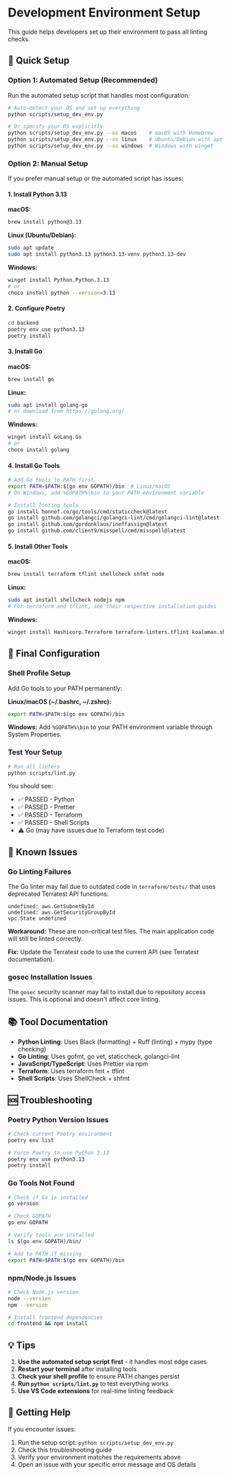 # Development Environment Setup

This guide helps developers set up their environment to pass all linting checks.

## 🚀 Quick Setup

### Option 1: Automated Setup (Recommended)

Run the automated setup script that handles most configuration:

```bash
# Auto-detect your OS and set up everything
python scripts/setup_dev_env.py

# Or specify your OS explicitly
python scripts/setup_dev_env.py --os macos    # macOS with Homebrew
python scripts/setup_dev_env.py --os linux    # Ubuntu/Debian with apt
python scripts/setup_dev_env.py --os windows  # Windows with winget
```

### Option 2: Manual Setup

If you prefer manual setup or the automated script has issues:

#### 1. Install Python 3.13

**macOS:**

```bash
brew install python@3.13
```

**Linux (Ubuntu/Debian):**

```bash
sudo apt update
sudo apt install python3.13 python3.13-venv python3.13-dev
```

**Windows:**

```bash
winget install Python.Python.3.13
# or
choco install python --version=3.13
```

#### 2. Configure Poetry

```bash
cd backend
poetry env use python3.13
poetry install
```

#### 3. Install Go

**macOS:**

```bash
brew install go
```

**Linux:**

```bash
sudo apt install golang-go
# or download from https://golang.org/
```

**Windows:**

```bash
winget install GoLang.Go
# or
choco install golang
```

#### 4. Install Go Tools

```bash
# Add Go tools to PATH first
export PATH=$PATH:$(go env GOPATH)/bin  # Linux/macOS
# On Windows, add %GOPATH%\bin to your PATH environment variable

# Install linting tools
go install honnef.co/go/tools/cmd/staticcheck@latest
go install github.com/golangci/golangci-lint/cmd/golangci-lint@latest
go install github.com/gordonklaus/ineffassign@latest
go install github.com/client9/misspell/cmd/misspell@latest
```

#### 5. Install Other Tools

**macOS:**

```bash
brew install terraform tflint shellcheck shfmt node
```

**Linux:**

```bash
sudo apt install shellcheck nodejs npm
# For terraform and tflint, see their respective installation guides
```

**Windows:**

```bash
winget install Hashicorp.Terraform terraform-linters.tflint koalaman.shellcheck OpenJS.NodeJS
```

## 🔧 Final Configuration

### Shell Profile Setup

Add Go tools to your PATH permanently:

**Linux/macOS (~/.bashrc, ~/.zshrc):**

```bash
export PATH=$PATH:$(go env GOPATH)/bin
```

**Windows:**
Add `%GOPATH%\bin` to your PATH environment variable through System Properties.

### Test Your Setup

```bash
# Run all linters
python scripts/lint.py
```

You should see:

- ✅ PASSED - Python
- ✅ PASSED - Prettier
- ✅ PASSED - Terraform
- ✅ PASSED - Shell Scripts
- ⚠️ Go (may have issues due to Terraform test code)

## 🐛 Known Issues

### Go Linting Failures

The Go linter may fail due to outdated code in `terraform/tests/` that uses deprecated Terratest API functions:

```
undefined: aws.GetSubnetById
undefined: aws.GetSecurityGroupById
vpc.State undefined
```

**Workaround:** These are non-critical test files. The main application code will still be linted correctly.

**Fix:** Update the Terratest code to use the current API (see Terratest documentation).

### gosec Installation Issues

The `gosec` security scanner may fail to install due to repository access issues. This is optional and doesn't affect core linting.

## 📚 Tool Documentation

- **Python Linting**: Uses Black (formatting) + Ruff (linting) + mypy (type checking)
- **Go Linting**: Uses gofmt, go vet, staticcheck, golangci-lint
- **JavaScript/TypeScript**: Uses Prettier via npm
- **Terraform**: Uses terraform fmt + tflint
- **Shell Scripts**: Uses ShellCheck + shfmt

## 🆘 Troubleshooting

### Poetry Python Version Issues

```bash
# Check current Poetry environment
poetry env list

# Force Poetry to use Python 3.13
poetry env use python3.13
poetry install
```

### Go Tools Not Found

```bash
# Check if Go is installed
go version

# Check GOPATH
go env GOPATH

# Verify tools are installed
ls $(go env GOPATH)/bin/

# Add to PATH if missing
export PATH=$PATH:$(go env GOPATH)/bin
```

### npm/Node.js Issues

```bash
# Check Node.js version
node --version
npm --version

# Install frontend dependencies
cd frontend && npm install
```

## 💡 Tips

1. **Use the automated setup script first** - it handles most edge cases
2. **Restart your terminal** after installing tools
3. **Check your shell profile** to ensure PATH changes persist
4. **Run `python scripts/lint.py`** to test everything works
5. **Use VS Code extensions** for real-time linting feedback

## 🤝 Getting Help

If you encounter issues:

1. Run the setup script: `python scripts/setup_dev_env.py`
2. Check this troubleshooting guide
3. Verify your environment matches the requirements above
4. Open an issue with your specific error message and OS details
